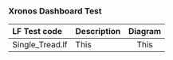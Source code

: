 ### Xronos Dashboard Test

| LF Test code | Description | Diagram |
|:-----------|:------------|:------------:|
| Single_Tread.lf     | This        | This         |
